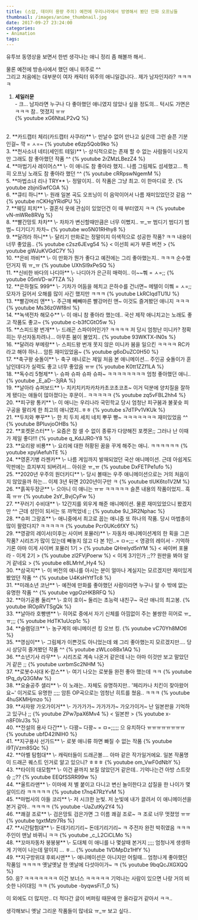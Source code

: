 ```yaml
---
title: (스압, 데이터 용량 주의) 예전에 우리나라에서 방영해서 봤던 만화 오프닝들
thumbnail: /images/anime_thumbnail.jpg
date: 2017-09-27 23:24:00
categories:
- Animation
tags:
---
```

유투브 동영상을 보면서 한번 생각나는 애니 정리 좀 해볼까 해서..

물론 예전에 방송사에서 했던 애니 위주로 ^^  
그리고 처음에는 대부분이 여자 캐릭터 위주의 애니일겁니다.. 제가 남자인지라? ㅋㅋㅋㅋ

1. **세일러문**  
\- 크... 남자라면 누구나 다 좋아했던 애니였지 않았나 싶을 정도의... 턱시도 가면은 ㅋㅋㅋ 참.. 멋졌지 ㅠㅠ  
{% youtube xG6NtaLP2vQ %}
<br>
2. **카드캡터 체리(카드캡터 사쿠라)**  
\- 만날수 없어 만나고 싶은데 그런 슬픈 기분인걸~ 꺅 = ㅅ=~  
{% youtube e6zp5Qob9ko %}
<br>
3. **천사소녀 네티(세인트 테일)**  
\- 상식적으로는 존재 할 수 없는 사람들이 나오지만 그래도 참 좋아했던 작품 ^^  
{% youtube 2rZMzLBezZ4 %}
<br>
4. **마법기사 레이어스**  
\- 이 애니도 참 좋아라 했지.. 나름 그림체도 섬세했고... 특히 오프닝 노래도 참 좋아라 했던 ^^  
{% youtube cRRpswNgemM %}
<br>
5. **마법소녀 리나 TRY**  
\- 정말이지.. 이 작품은 그냥 최고. 이 한마디로 끗.  
{% youtube zbjniSwfCGA %}
<br>
6. **큐티 하니**  
\- 원래 일본 곡도 오프닝이 이 음악이어서 나름 재미있었던것 같음 ^^  
{% youtube nCKHgYRidPU %}
<br>
7. **웨딩 피치**  
\- 결혼식 옷에 관심이 있었던건 이 때 부터였지 ㅋㅋ  
{% youtube vN-mWRe8RVg %}
<br>
8. **빨간망토 차차**  
\- 차차가 변신할때만큼은 너무 이뻤지.. ㅠ_ㅠ 범디기 범디기 범범~ 디기디기 차차~  
{% youtube wo5N01RHhy8 %}
<br>
9. **달려라 하니**  
\- 달리기 만화로는 정말이지 이색적으로 성공한 작품? ㅋㅋ 내용이 너무 좋았음..  
{% youtube c2sz6JEvg54 %}  
< 이선희 씨가 부른 버전 >  
{% youtube gWJuKVGdC7Y %}
<br>
10. **은비 까비**  
\- 이 만화가 뭔가 좋다고 예전에는 그리 좋아했는지.. ㅋㅋㅋ 순수했던거지 뭐 ㅠ_ㅠ  
{% youtube UXhSI9xPeSQ %}
<br>
11. **신비한 바다의 나디아**  
\- 나디아가 은근히 매력이.. 이~~뿨 = ㅅ=;;  
{% youtube 05mVD-w7TZA %}
<br>
12. **은하철도 999**  
\- 기차가 어둠을 헤치고 은하수를 건너면~ 메텔이 이뿨 = ㅅ=;; 모자가 길어서 오해를 많이 사긴 했지만 ㅋㅋㅋ  
{% youtube LkRCIqdTU1U %}
<br>
13. **빨강머리 앤**  
\- 주근깨 빼빼마른 빨강머린 앤~ 이것도 즐겨봤던 애니지 ㅋㅋㅋ
{% youtube Ms36z0Wf8nI %}
<br>
14. **녹색전차 해모수**  
\- 이 애니 참 좋아라 했는데.. 국산 제작 애니치고는 노래도 좋고 작품도 좋고~  
{% youtube c-b3fCGtO5w %}
<br>
15. **스피드왕 번개**  
\- 드래곤 스파이어인가? ㅋㅋㅋㅋ 저 당시 엄청난 미니카? 정확히는 무선자동차려나... 아무튼 붐이 불었지..  
{% youtube 93WKTX-lN0s %}
<br>
16. **달려라 부메랑**  
\- 스피드왕 번개 못지 않은 미니카 붐을 일으킨 ㅋㅋㅋㅋ RC카 라고 해야 하나... 암튼 재미있었음~  
{% youtube g6oDuZC0H50 %}
<br>
17. **축구왕 슛돌이**  
\- 축구 애니로는 제일 처음 본 애니메이션... 주인공 슛돌이가 훈남인데다가 실력도 좋고 너무 좋았음 ㅠㅠ  
{% youtube K0tt1ZZf1LA %}
<br>
18. **독수리 5형제**  
\- 슈파 슈파 슈파 슈파~ ㅋㅋㅋㅋㅋㅋㅋㅋ 엄청 좋아했던 애니..  
{% youtube _E_aD--3jRA %}
<br>
19. **날아라 슈퍼보드**
\- 치키치키차카차카초코초코초~ 이거 덕분에 양치질을 잘하게 됐다는 애들이 많아졌다는 후문이.. ㅋㅋㅋㅋㅋ  
{% youtube zq5vFBL2hh4 %}
<br>
20. **피구왕 통키**  
\- 이 애니는 우리나라 국민학교 당시 엄청난 피구붐과 불꽃슛 피구공을 팔리게 한 최고의 애니였지..ㅎㅎ  
{% youtube s7dTPv1VKUk %}
<br>
21. **두치와 뿌꾸**  
\- 한 치 두치 세치 네치 뿌꾸 빵~ ㅋㅋㅋㅋㅋㅋㅋ 재미있었음 ^^  
{% youtube BPIuvjoOHBs %}
<br>
22. **포켓몬스터**  
\- 요즘은 참 셀 수 없이 종류가 다양해진 포켓몬;; 그러나 난 이때가 제일 좋다!!!  
{% youtube q_KdJJR0-Y8 %}
<br>
23. **요리왕 비룡**  
\- 요리에 대한 허황된 꿈을 꾸게 해주는 애니. ㅋㅋㅋㅋㅋㅋ  
{% youtube xpylAefuhTE %}
<br>
24. **영혼기병 라젠카**  
\- 나름 게임까지 발매되었던 국산 애니메이션. 근데 아쉽게도 막판에는 흐지부지 되버려서... 아쉬운 ㅠ_ㅠ  
{% youtube DxFETPe1ufo %}
<br>
25. **2020년 우주의 원더키디**  
\- 당시 볼때는 우주 애니메이션으로는 거의 처음이지 않았을까 하는... 이제 3년 뒤면 2020년이구만 ㅋ  
{% youtube tIUK6to1V2M %}
<br>
26. **흙꼭두장군**  
\- 으아니 이 애니는 ㅠㅠ ㅋㅋㅋㅋㅋ 슬픈 내용의 작품이었지.. 흑흑 ㅠㅠ  
{% youtube 2sY_BvjCyFw %}
<br>
27. **꾸러기 수비대**  
\- 12간지를 외우게 해준 애니메이션. 물론 재미있었으니 봤겠지만 ^^ 근데 성인이 되서는 또 까먹었네 ;;  
{% youtube 9J_3R2Nphac %}
<br>
28. **슈퍼 그랑죠**  
\- 애니중에서 최고로 꼽는 애니중 또 하나의 작품. 당시 마법총이 많이 팔렸다지? ㅋㅋㅋㅋㅋ  
{% youtube Pcr0UKc6fXY %}
<br>
29. **영광의 레이서(이후는 사이버 포뮬러)**  
\- 자동차 애니메이션계의 한 획을 그은 작품? 시리즈가 많이 있는데 빼놓지 않고 다 본 1인..= ㅁ=;;;  
< 영광의 레이서 - 기억하기론 아마 이게 사이버 포뮬러 1기 >  
{% youtube QHreIyd5nYM %}  
< 싸이버 포뮬라 - 이게 2기 >  
{% youtube zl2FVjPoerw %}  
< 이게 3기인가 ;;?? 원판을 봐야 알거 같네요 >  
{% youtube e8LMrhf_Hy4 %}
<br>
30. **삼국지**  
\- 이 버전의 애니를 아시는 분이 얼마나 계실지는 모르겠지만 재미있게 봤었던 작품 ^^  
{% youtube U4KsHYtfTc8 %}
<br>
31. **미래소년 코난**  
\- 예전에 만화를 좋아했던 사람이라면 누구나 알 수 밖에 없는 유명한 작품 ^^  
{% youtube vgpOzHKBRFQ %}
<br>
32. **아기공룡 둘리**  
\- 호이 호이~ 둘리는 초능력 내친구~ 국산 애니의 최고봉.  
{% youtube lROpRVTSgQk %}
<br>
33. **날아라 호빵맨**  
\- 히어로 중에서 자기 신체를 아낌없이 주는 불쌍한 히어로 ㅠ_ㅠ;;;  
{% youtube HdTK1uUcp1c %}
<br>
34. **슬램덩크**  
\- 농구계의 애니메이션 킹 오브 킹.  
{% youtube vC70Yh8MOtI %}
<br>
35. **영심이**  
\- 그림체가 이쁜것도 아니었는데 왜 그리 좋아했는지 모르겠지만.... 당시 상당히 즐겨봤던 작품 ^^  
{% youtube zWLco8Bx1AQ %}
<br>
36. **소년기사 라무**  
\- 시리즈로 계속 나온거 같은데 나는 아마 이것만 보고 말았던거 같은 ;;  
{% youtube uxrbmSc2NHM %}
<br>
37. **로봇수사대 K-캅스**  
\- 여기 나오는 로봇들 완전 좋아 했는데 ㅋㅋ  
{% youtube tPq_dyQ3GMw %}
<br>
38. **요술공주 샐리**  
\- 이 노래는.. 자체도 유명하지만.. '페리카나 치킨이 찾아왔어요~' 이거로도 유명한 ;;;; 암튼 OP곡으로는 엄청난 히트를 쳤음.. ㅋㅋㅋ  
{% youtube 4huSKMHjmzo %}
<br>
39. **사자왕 가오가이거**  
\- 가가가가~ 가가가가~ 가오가이거~ 난 일본판을 기억하고 있구나 ;;  
{% youtube ZPw7paX6Mv4 %}  
< 일본판 >  
{% youtube x-n8F0lrJ3s %}
<br>
40. **전설의 용사 다간**  
\- 다꽝~ 다꽝~ = ㅁ=;;;;; 으 유치하다 ㅠㅠㅠㅠㅠㅠㅠㅠ  
{% youtube ubfD42INIH0 %}
<br>
41. **지구용사 선가드**  
\- 로봇 애니류 하면 빠질 수 없는 작품  
{% youtube i9TjVzm8SQc %}
<br>
42. **아벨 탐험대**  
\- 캐릭터들이 드래곤볼.... 아마 같은 작가일거에요. 일본 작품명이 드래곤 퀘스트 인거로 알고 있으니? ㅎㅎㅎ  
{% youtube om_VwF0dNbY %}
<br>
43. **타이의 대모험**  
\- 이건 끝까지 보질 않았던거 같은데.. 기억나는건 아방 스트랏슈 ;;??  
{% youtube EEQfSSRR99w %}
<br>
44. **울트라맨**  
\- 이마에 저 별 붙이고 다니고 변신 놀이한다고 삽질을 한 나이가 몇 살이드라 ㅋㅋㅋㅋㅋ  
{% youtube t7nq47RzYvM %}
<br>
45. **마법사의 아들 코리**  
\- 저 시크한 눈빛. 저 눈빛에 내가 끌려서 이 애니메이션을 본거 같아.. ㅋㅋㅋㅋ  
{% youtube -UaZutKy2Y4 %}
<br>
46. **쾌걸 조로**  
\- 검은망토 검은가면 그 이름 쾌걸 조로~ ㅋ 조로 너무 멋졌엉 ㅠㅠ  
{% youtube tgxtMztr7Rs %}
<br>
47. **시간탐험대**  
\- 돈데기리기리~ 돈데기리기리~ ㅋ 주전자 완전 박쥐였음 ㅋㅋㅋ 주인이 맨날 바뀌니 ㅋㅋ  
{% youtube _c_L2CiCLMo %}
<br>
48. **꼬마자동차 붕붕붕**  
\- 도대체 이 애니를 나 몇살때 본거지 ;;;; 엄청나게 생생하게 기억이 나는데 말이지 ... ㅎ...  
{% youtube 1VDMpDz1HfY %}
<br>
49. **지구방위대 후뢰시맨**  
\- 애니메이션은 아니지만 어릴때... 엄청나게 좋아했던 작품임 ㅋㅋㅋㅋ 옛날옛날 한 옛날에 다섯아이가~ ㅋ  
{% youtube 9bqQcJXGXQQ %}
<br>
50. 응? ㅋㅋㅋㅋㅋㅋㅋ 이건 보너스 ㅋㅋㅋㅋㅋ 기억나는 사람이 있으면 나랑 거의 비슷한 나이대임 ㅋㅋ  
{% youtube -byqwsFiT_0 %}  
<br>

이 외에도 더 많지만.. 더 적다간 글이 버퍼링 때문에 안 올라갈거 같아서 ㅋㅋ..

생각해보니 옛날 그리운 작품들이 많네요 ㅠ_ㅠ 보고 싶다..
